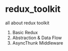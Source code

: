 # redux_toolkit
all about redux toolkit
1. Basic Redux
2. Abstraction & Data Flow
3. AsyncThunk Middleware
